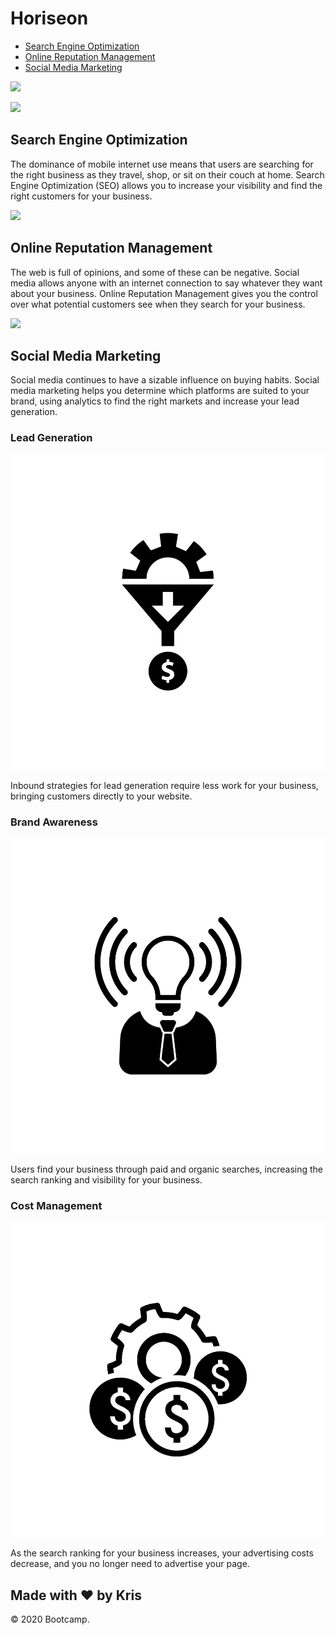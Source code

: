Horiseon
========

-   [Search Engine Optimization](#search-engine-optimization)
-   [Online Reputation Management](#online-reputation-management)
-   [Social Media Marketing](#social-media-marketing)

![](assets/images/assets_images_digital-marketing-meeting.jpg)

![](assets/images/assets_images_search-engine-optimization.jpg)

Search Engine Optimization
--------------------------

The dominance of mobile internet use means that users are searching for
the right business as they travel, shop, or sit on their couch at home.
Search Engine Optimization (SEO) allows you to increase your visibility
and find the right customers for your business.

![](assets/images/assets_images_online-reputation-management.jpg)

Online Reputation Management
----------------------------

The web is full of opinions, and some of these can be negative. Social
media allows anyone with an internet connection to say whatever they
want about your business. Online Reputation Management gives you the
control over what potential customers see when they search for your
business.

![](assets/images/assets_images_social-media-marketing.jpg)

Social Media Marketing
----------------------

Social media continues to have a sizable influence on buying habits.
Social media marketing helps you determine which platforms are suited to
your brand, using analytics to find the right markets and increase your
lead generation.

### Lead Generation

![](assets/images/assets_images_lead-generation.png)

Inbound strategies for lead generation require less work for your
business, bringing customers directly to your website.

### Brand Awareness

![](assets/images/assets_images_brand-awareness.png)

Users find your business through paid and organic searches, increasing
the search ranking and visibility for your business.

### Cost Management

![](assets/images/assets_images_cost-management.png)

As the search ranking for your business increases, your advertising
costs decrease, and you no longer need to advertise your page.

Made with ❤️️ by Kris
---------------------

© 2020 Bootcamp.
